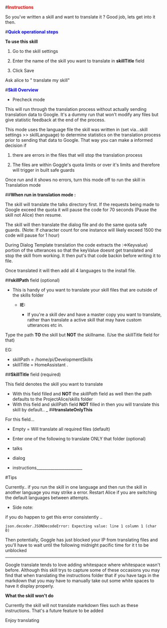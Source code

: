 #<span style="color: #ff0000;"><strong>Instructions </span></strong>

So you've written a skill and want to translate it ? Good job, lets get into it then.

#<span style="color: #0000FF;"><strong>Quick operational steps</span></strong>

**To use this skill**

1. Go to the skill settings

2. Enter the name of the skill you want to translate in **skillTitle** field

3. Click Save

Ask alice to " translate my skill"

#<span style="color: #0000FF;"><strong>Skill Overview </span></strong>

- Precheck mode
 
This will run through the translation process without actually sending translation data to Google.
It's a dummy run that won't modify any files but give statistic feedback at the end of the process.

This mode uses the language file the skill was written in (set via...skill settings >> skillLanguage) to determine statistics on the translation process
prior to sending that data to Google. That way you can make a informed decision if 

1. there are errors in the files that will stop the translation process

2. The files are within Goggle's quota limits or over it's limits and therefore will trigger in built safe guards

Once run and it shows no errors, turn this mode off to run the skill in Translation mode


##**When run in translation mode :**

The skill will translate the talks directory first. If the requests being made to Google exceed the quota it will 
pause the code for 70 seconds (Pause the skill not Alice) then resume.

The skill will then translate the dialog file and do the same quota safe guards. (Note: If character count 
for one instance will likely exceed 1500 the code will pause for 1 hour)

During Dialog Template translation the code extracts the :=>Keyvalue} portion of the utterances
so that the keyValue doesnt get translated and stop the skill from working. It then put's that code backin
before writing it to file.

Once translated it will then add all 4 languages to the install file.

##**skillPath** field (optional)

- This is handy of you want to translate your skill files that are outside of the skills folder

  - **IE:**
 
    - If you're a skill dev and have a master copy you want to translate, rather than translate a active skill
that may have custom utterances etc in. 

Type the path **TO** the skill but **NOT** the skillname. (Use the skillTitle field for that)

EG: 

- skillPath = /home/pi/DevelopmentSkills
- skillTitle = HomeAssistant
.

##**SkillTitle** field (required)

This field denotes the skill you want to translate

- With this field filled and **NOT** the *skillPath* field as well then the path defaults to the ProjectAlice/skills folder
- With this field and skillPath field **NOT** filled in then you will translate this skill by default..
_
##**translateOnlyThis**

For this field...

- Empty = Will translate all required files (default)

- Enter one of the following to translate ONLY that folder (optional)
 - talks
 - dialog
 - instructions_______________________

#Tips

Currently.. if you run the skill in one language and then run the skill in another language you may strike a error.
Restart Alice if you are switching the default languages between attempts.

- Side note:

 if you do happen to get this error consistently ..
 
 ```json.decoder.JSONDecodeError: Expecting value: line 1 column 1 (char 0)```
 
 Then potentially, Goggle has just blocked your IP from translating files and you'll have to wait until the following midnight pacific time for it t to be unblocked  

------------------

Google translate tends to love adding whitespace where whitespace wasn't before. Although this skill trys to capture
some of these occasions you may find that when translating the instructions folder that if you have tags in the markdown
that you may have to manually take out some white spaces to have it display properly.

**What the skill won't do**

Currently the skill will not translate markdown files such as these instructions. That's a future feature to be added

Enjoy translating 

 
